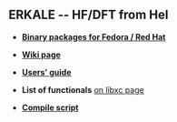 ERKALE -- HF/DFT from Hel
-----------------------------------

* [**Binary packages for Fedora / Red Hat**](https://copr.fedoraproject.org/coprs/jussilehtola/erkale/)

* [**Wiki page**](https://github.com/susilehtola/erkale/wiki/ERKALE)

* [**Users' guide**](doc/userguide.pdf)

* **List of functionals** [on libxc page](http://www.tddft.org/programs/libxc/functionals/)

* [**Compile script**](https://raw.githubusercontent.com/susilehtola/erkale/master/compile.sh)
